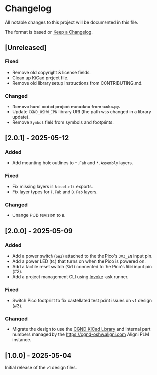 # Changelog

All notable changes to this project will be documented in this file.

The format is based on [Keep a Changelog](https://keepachangelog.com/en/1.1.0/).

## [Unreleased]

### Fixed

- Remove old copyright & license fields.
- Clean up KiCad project file.
- Remove old library setup instructions from CONTRIBUTING.md.

### Changed

- Remove hard-coded project metadata from tasks.py.
- Update `CGND_OSHW_IPN` library URI (the path was changed in a library update).
- Remove `Symbol` field from symbols and footprints.

## [2.0.1] - 2025-05-12

### Added

- Add mounting hole outlines to `*.Fab` and `*.Assembly` layers.

### Fixed

- Fix missing layers in `kicad-cli` exports.
- Fix layer types for `F.Fab` and `B.Fab` layers.

### Changed

- Change PCB revision to `B`.

## [2.0.0] - 2025-05-09

### Added

- Add a power switch (`SW2`) attached to the the Pico's `3V3_EN` input pin.
- Add a power LED (`D1`) that turns on when the Pico is powered on.
- Add a tactile reset switch (`SW1`) connected to the Pico's `RUN` input pin (#2).
- Add a project management CLI using [Invoke](https://www.pyinvoke.org/) task runner.

### Fixed

- Switch Pico footprint to fix castellated test point issues on `v1` design (#3).

### Changed

- Migrate the design to use the [CGND KiCad Library](https://github.com/cgnd/cgnd-kicad-lib/) and internal part numbers managed by the https://cgnd-oshw.aligni.com Aligni PLM instance.

## [1.0.0] - 2025-05-04

Initial release of the `v1` design files.
